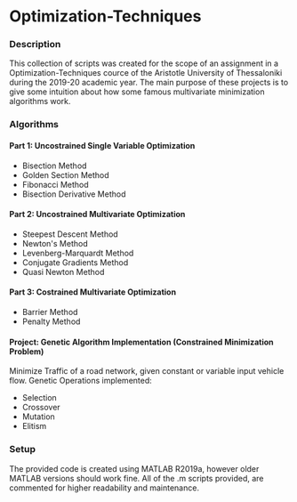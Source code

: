 # Optimization-Techniques

### Description
This collection of scripts was created for the scope of an assignment in a Optimization-Techniques cource of the Aristotle University of Thessaloniki during the 2019-20 academic year. The main purpose of these projects is to give some intuition about how some famous multivariate minimization algorithms work.

### Algorithms

#### Part 1: Uncostrained Single Variable Optimization
 - Bisection Method
 - Golden Section Method
 - Fibonacci Method
 - Bisection Derivative Method


#### Part 2: Uncostrained Multivariate Optimization
 - Steepest Descent Method
 - Newton's Method
 - Levenberg-Marquardt Method
 - Conjugate Gradients Method
 - Quasi Newton Method

#### Part 3: Costrained Multivariate Optimization
 - Barrier Method
 - Penalty Method

#### Project: Genetic Algorithm Implementation (Constrained Minimization Problem)
Minimize Traffic of a road network, given constant or variable input vehicle flow. 
Genetic Operations implemented:
 - Selection
 - Crossover
 - Mutation
 - Elitism

### Setup
The provided code is created using MATLAB R2019a, however older MATLAB versions should work fine. All of the .m scripts provided, are  commented for higher readability and maintenance.
